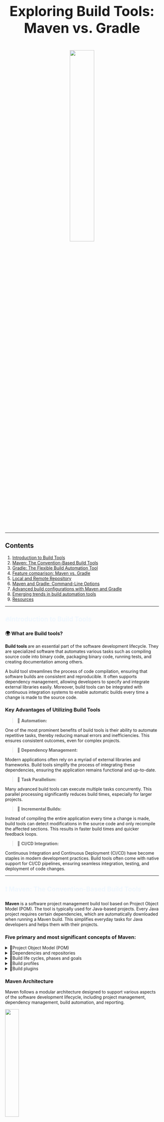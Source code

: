 
<p style="font-size: 45px; text-align: center;">
<strong> Exploring Build Tools: Maven vs. Gradle </strong>
</p>

<div style="text-align: center;">
    <img width="40%" src="images/maven_gradle.png">
</div>

***

## Contents

1. [Introduction to Build Tools](#introduction-to-build-tools)
2. [Maven: The Convention-Based Build Tools](#maven-the-convention-based-build-tools)
3. [Gradle: The Flexible Build Automation Tool](#gradle-the-flexible-build-automation-tools)
4. [Feature comparison: Maven vs. Gradle](#feature-comparison-maven-vs-gradle)
5. [Local and Remote Repository](#local-and-remote-repository)
6. [Maven and Gradle: Command-Line Options](#maven-and-gradle-command-line-options)
7. [Advanced build configurations with Maven and Gradle](#advanced-build-configurations-with-maven-and-gradle)
8. [Emerging trends in build automation tools](#emerging-trends-in-build-automation-tools)
9. [Resources](#resources)

***

<h2 style="color:AliceBlue"> 🔥Introduction to Build Tools </h2>

### 🌍 What are Build tools? 

<strong> Build tools </strong> are an essential part of the software development lifecycle. They are specialized software that automates various tasks such as compiling source code into binary code, packaging binary code, running tests, and creating documentation among others.

A build tool streamlines the process of code compilation, ensuring that software builds are consistent and reproducible. It often supports dependency management, allowing developers to specify and integrate external libraries easily. Moreover, build tools can be integrated with continuous integration systems to enable automatic builds every time a change is made to the source code.

### Key Advantages of Utilizing Build Tools 

> 🔑 **Automation:**

One of the most prominent benefits of build tools is their ability to automate repetitive tasks, thereby reducing manual errors and inefficiencies. This ensures consistent outcomes, even for complex projects.

> 🔑 **Dependency Management:**

Modern applications often rely on a myriad of external libraries and frameworks. Build tools simplify the process of integrating these dependencies, ensuring the application remains functional and up-to-date.

> 🔑 **Task Parallelism:**

Many advanced build tools can execute multiple tasks concurrently. This parallel processing significantly reduces build times, especially for larger projects.

> 🔑 **Incremental Builds:**

Instead of compiling the entire application every time a change is made, build tools can detect modifications in the source code and only recompile the affected sections. This results in faster build times and quicker feedback loops.

> 🔑 **CI/CD Integration:**

Continuous Integration and Continuous Deployment (CI/CD) have become staples in modern development practices. Build tools often come with native support for CI/CD pipelines, ensuring seamless integration, testing, and deployment of code changes.

*** 

<h2 style="color:AliceBlue"> ❗ Maven: The Convention-Based Build Tools </h2>

<strong>Maven</strong> is a software project management build tool based on Project Object Model (POM). The tool is typically used for Java-based projects. Every Java project requires certain dependencies, which are automatically downloaded when running a Maven build. This simplifies everyday tasks for Java developers and helps them with their projects.

### Five primary and most significant concepts of Maven:

<details>
<summary>🧩Project Object Model (POM) </summary>

| Description                                                                                                                                   |
|-----------------------------------------------------------------------------------------------------------------------------------------------|
| - Project Object Model (POM) refers to the XML files with all the information regarding project and configuration details                     |
| - It contains the project description, as well as details regarding the versioning and configuration management of the project                |
| - The XML file is in the project home directory. Maven searches for the POM in the current directory when any given task needs to be executed |
</details>


<details>
<summary>🧩Dependencies and repositories </summary>

| Description                                                                                                                                                   |
|---------------------------------------------------------------------------------------------------------------------------------------------------------------|
| - Dependencies refer to the Java libraries required for the project. Repositories refer to the directories of packaged JAR files.                             |
| - If the dependencies are not present in your local repository, then Maven downloads them from a central repository and stores them in the local repository.  |
</details>

<details>
<summary>🧩Build life cycles, phases and goals </summary>

| Description                                                                                         |
|-----------------------------------------------------------------------------------------------------|
| - This consists of a sequence of build phases, and each build phase consists of a series of goals.  |
| - When a process is executed, all purposes related to that phase and its plugins are also compiled. |
</details>

<details>
<summary>🧩Build profiles </summary>

| Description                                                                                                 |
|-------------------------------------------------------------------------------------------------------------|
| - This refers to the set of configuration values required to build a project using different configurations |
| - Different build profiles are added to the POM files when enabling different builds                        |
| - A build profile helps in customizing the build for different environments                                 |
</details>

<details>
<summary>🧩Build plugins </summary>

| Description                                                                                                |
|------------------------------------------------------------------------------------------------------------|
| - A Maven plugin refers to the group of goals that may or may not be in the same phase                     |
| - The plugins are used to perform a specific goal                                                          |
| - Maven has its standard plugins that can be used. If desired, users can also implement their own in Java  |
</details>

### Maven Architecture

Maven follows a modular architecture designed to support various aspects of the software development lifecycle, including project management, dependency management, build automation, and reporting.

 <img width="30%" src="images/maven-arhitecure.png">

Overall, Maven's architecture provides a flexible and extensible framework for managing software projects, automating builds, and streamlining the software development process. By leveraging its modular components and standardized conventions, developers can efficiently build, test, and deploy software projects of varying complexity.

### Maven build lifecycle 

The Maven Build Lifecycle consists of several predefined phases, organized into three main lifecycles: Clean, Default, and Site. Each phase represents a specific stage in the software development process, and Maven executes the phases sequentially.

- <strong>Clean Lifecycle:</strong>
  - The Clean Lifecycle is responsible for cleaning the project by removing any artifacts generated by previous builds.
  - It consists of a single phase: clean.
  - The clean phase deletes the target directory, which contains compiled classes, generated artifacts, and other build-related files.

- <strong>Default Lifecycle:</strong>
  - The Default Lifecycle is the primary build lifecycle and is used for compiling, testing, packaging, and deploying the project.
  - It consists of several phases, including: validate, compile, test, package, verify, install, deploy
  
- <strong>Site Lifecycle:</strong>
  - The Site Lifecycle is used for generating project documentation and reports.
  - It consists of several phases, including: pre-site, site, post-site, site-deploy. 

Developers can execute lifecycle phases using Maven commands such as mvn clean, mvn compile, mvn test, mvn package, mvn install, and mvn deploy. Maven automatically executes all preceding phases when a specific phase is invoked, ensuring that tasks are executed in the correct order.

Additionally, developers can customize and extend the build process by defining custom lifecycle phases, binding goals to existing phases, or creating custom plugins to perform specialized tasks.

Overall, the Maven Build Lifecycle provides a standardized and predictable mechanism for automating the build process, enabling developers to efficiently manage and build software projects.

### Phases of the build Lifecycle: 

<img width="30%" src="images/Maven-Life-Cycle-jpg">

The <strong>Maven Build Lifecycle</strong> consists of several predefined phases, organized into three main lifecycles: Clean, Default, and Site. Each phase represents a specific stage in the software development process, and Maven executes the phases sequentially.

<strong>For more information:</strong>

<img width="30%" src="images/maven_build_life_cycle.jpg">

*** 

<h2 style="color:AliceBlue"> ❗ Gradle: The Flexible Build Automation Tool </h2>

### 🌍 What is Gradle ? 

<strong> Gradle </strong> is a build automation tool known for its flexibility to build software. A build automation tool is used to automate the creation of applications. The building process includes compiling, linking, and packaging the code. The process becomes more consistent with the help of build automation tools.

It is popular for its ability to build automation in languages like Java, Scala, Android, C/C++, and Groovy. The tool supports groovy based Domain Specific Language over XML. Gradle provides building, testing, and deploying software on several platforms.

The tool is popular for building any software and large projects. Gradle includes the pros of Ant and Maven and curbs the cons of both.

### Groovy-based DSL: Understanding Gradle's build scripts

Gradle uses a Groovy-based DSL (Domain Specific Language) for defining build scripts. This DSL allows developers to write build scripts in a concise and readable manner, leveraging Groovy's expressive syntax and language features.

### Key aspects of Gradle's Groovy-based DSL include:

<details>
<summary>🧩Declarative Syntax </summary>

| Description                                                                                                                                                                                                  |
|--------------------------------------------------------------------------------------------------------------------------------------------------------------------------------------------------------------|
| Gradle build scripts are written in a declarative style, where developers declare what they want to achieve rather than specifying how to achieve it. This simplifies build script creation and maintenance. |
</details>

<details>
<summary>🧩Convention over Configuration </summary>

| Description                                                                                                                                                                                                                       |
|-----------------------------------------------------------------------------------------------------------------------------------------------------------------------------------------------------------------------------------|
| Gradle follows the convention over configuration principle, providing sensible defaults and conventions for project organization and build configuration. Developers can adhere to these conventions or customize them as needed. |
</details>

<details>
<summary>🧩DSL Extensions </summary>

| Description                                                                                                                                                                                                                                                                               |
|-------------------------------------------------------------------------------------------------------------------------------------------------------------------------------------------------------------------------------------------------------------------------------------------|
| Gradle's DSL provides extensions and methods for interacting with various aspects of the build process, such as defining tasks, configuring dependencies, and specifying build properties. These extensions make it easy to express complex build logic in a concise and readable manner. |
</details>

<details>
<summary>🧩Programmatic Control </summary>

| Description                                                                                                                                                                                                                                                           |
|-----------------------------------------------------------------------------------------------------------------------------------------------------------------------------------------------------------------------------------------------------------------------|
| Gradle's DSL allows for programmatic control and manipulation of the build process. Developers can use Groovy's powerful language features, such as closures and method chaining, to dynamically configure build settings and tasks based on conditions or variables. |
</details>

Gradle's Build Lifecycle and Tasks:

Gradle organizes the build process into a series of lifecycle phases, similar to Maven. Each phase represents a specific stage in the build process, and developers can define tasks to be executed during each phase.

<p style="color:DarkSeaGreen">💣  Phase 1. Initialization </p>

Gradle initializes the project and evaluates the build script.

- Detects the settings.gradle(.kts) file. 
- Creates a Settings instance. 
- Evaluates the settings file to determine which projects (and included builds) make up the build. 
- Creates a Project instance for every project.

<p style="color:DarkSeaGreen"> 💣 Phase 2. Configuration </p>

Gradle configures the project by evaluating the build script and resolving dependencies. This phase determines the tasks and properties that will be executed during the build.

- Evaluates the build scripts, build.gradle(.kts), of every project participating in the build. 
- Creates a task graph for requested tasks.

<p style="color:DarkSeaGreen"> 💣 Phase 3. Execution </p>

Gradle executes the tasks defined in the build script according to their dependencies and execution order. Tasks can be executed in parallel to maximize performance.

- Schedules and executes the selected tasks. 
- Dependencies between tasks determine execution order. 
- Execution of tasks can occur in parallel.

<img width="50%" src="images/build-phases-gradle.png">

<p style="color:DarkSalmon"> <strong> Gradle Task </strong>

Tasks themselves consist of:

- <strong>Actions:</strong> pieces of work that do something, like copy files or compile source
- <strong>Inputs :</strong> values, files and directories that the actions use or operate on
- <strong>Outputs:</strong> files and directories that the actions modify or generate

Gradle builds the task graph before executing any task.

Across all projects in the build, tasks form a Directed Acyclic Graph (DAG).

<p style="color:DarkSalmon"> This diagram shows two example task graphs, one abstract and the other concrete, with dependencies between tasks represented as arrows: </p>

<img width="50%" src="images/generic-task-graph-gradle.png">

The capability of modelling any build process in graph of tasks makes gradle so flexible and extensible at the same time. Both plugins and build scripts contribute to the task graph via the task dependency mechanism and annotated inputs/outputs.


<h2 style="color:AliceBlue"> 💡Feature comparison: Maven vs. Gradle </h2>

Comparing Maven and Gradle involves examining their respective features, advantages, and limitations. Here's a feature comparison between Maven and Gradle:

| <p style="color:Red"> Maven </p>                                                                                           | <p style="color:DarkSeaGreen"> Gradle </p>                                                                                                                     |
|----------------------------------------------------------------------------------------------------------------------------|----------------------------------------------------------------------------------------------------------------------------------------------------------------|
| - Maven uses XML for configuration, which can be verbose and less expressive.                                              | - Gradle uses a Groovy-based DSL (Domain Specific Language), which offers more flexibility and conciseness.                                                    |
| - Maven follows a convention-over-configuration approach, which may limit flexibility in certain scenarios.                | - Provides more flexibility due to its powerful DSL and scripting capabilities, allowing for highly customizable build configurations.                         |
| - Maven's performance can degrade in large projects due to its reliance on XML and lack of incremental build support.      | - Is known for its superior performance, especially in large-scale projects, thanks to features like incremental builds and parallel execution.                |
| - Has robust dependency management capabilities, with centralized dependency resolution and transitive dependency support. | - Offers similar dependency management features as Maven but provides more flexibility in declaring dependencies and managing transitive dependencies.         |
| - Has a mature plugin ecosystem with a wide range of plugins available for various build tasks.                            | - Has a rich plugin ecosystem, and its plugins are often more flexible and easier to customize due to Gradle's scripting capabilities                          |
| - Supports multi-module projects but can be less flexible when managing dependencies between modules.                      | - Gradle excels at managing multi-project builds, offering better support for handling dependencies between modules and sharing configuration across projects. |
| - Maven lacks built-in support for incremental builds, which can lead to longer build times, especially in large projects. | - Supports incremental builds, where only modified parts of the project are recompiled, resulting in faster build times for subsequent builds.                 |
| - Maven is less commonly used for Android development compared to Gradle.                                                  | - Gradle is the preferred build system for Android development, offering specific tooling and optimizations for building Android apps                          |
| - Maven has been widely adopted in the Java community for many years and has a large user base.                            | - Gradle's popularity has been steadily growing, especially in more recent years, and it has gained traction beyond the Java ecosystem.                        |

<strong> In summary</strong>, both Maven and Gradle are powerful build automation tools with their own set of strengths and weaknesses. Maven is more convention-driven and is well-established in the Java ecosystem, while Gradle offers more flexibility and performance enhancements, making it a preferred choice for many modern projects, especially those with complex requirements or large-scale builds. Ultimately, the choice between Maven and Gradle depends on factors such as project requirements, familiarity with the tools, and team preferences.


> <p style="color:DarkSeaGreen">Real-World Examples of Maven and Gradle Usage:</p>

<strong>Maven:</strong> 

- Apache Software Foundation
- Spring Framework
- Netflix

<strong>Gradle:</strong>

- Google Android 
- LinkedIn 
- Uber

<h2 style="color:AliceBlue"> 💡 Local and Remote Repository </h2>

In the realm of software development, repositories play a pivotal role in managing dependencies, storing artifacts, and facilitating collaboration among developers. Understanding the concepts of local and remote repositories is crucial for ensuring efficient software development processes.

### ✅ Local Repository 

<p style="font-size: 15px;color:Wheat"> In Maven and Gradle, the creation of folders in the local repository is automatically handled by the respective tools and is based on the group ID of the artifacts. </p>

Generally, the directory structure in the local repository is inverted to reflect the group name of the dependencies. Thus, dependencies are grouped based on their group name, making it easy to navigate and manage dependencies within the local repository.

Here's an illustration of how directories are created in the local repository, using Maven as an example:

1. If you have a dependency with the group name <strong>org.example</strong> and the artifact my-artifact, Maven will create directories as follows:

```ruby
~/.m2/repository/org/example/my-artifact/
```
All artifacts with the group name <strong>org.example</strong> will be placed inside a directory org, then inside a directory example, and finally inside a directory with the artifact name my-artifact.

2. Similarly, for a dependency with the group name <strong>com.example</strong> and the artifact another-artifact, the directories would be:

```ruby
~/.m2/repository/com/example/another-artifact/
```

All artifacts with the group name <strong>com.example</strong> will be placed inside a directory com, then inside a directory example, and finally inside a directory with the artifact name another-artifact.

### ✅ Remote repository

- Links to remote repositories: 

To access remote repositories, you need to add the appropriate links in your project's configuration files. For example, in Maven, this is typically done in the <strong>pom.xml</strong> file, and in Gradle, in the <strong>build.gradle</strong> file. In addition to Maven Central, there are other public or private remote repositories where you can access artifacts. To add a remote repository in Maven, you can use the following code in the <strong>pom.xml</strong> file:

```xml
<repositories>
    <repository>
        <id>myRepo</id>
        <url>http://example.com/repository</url>
    </repository>
</repositories>
```

- For Gradle, you can add a remote repository in <strong>build.gradle</strong> like this:

```groovy
repositories {
  maven {
    url 'http://example.com/repository'
  }
}
```

Replace http://example.com/repository with the actual URL of the remote repository you want to access.

### ✅ Seamless Build Management with Gradle/Maven in IntelliJ IDEA

In IntelliJ IDEA, <strong>Maven</strong> is implicitly set as one of the build tools, which means the IDE has access to Maven and can automatically execute Maven commands for your project. This makes working with Maven projects easier, as the IDE can automatically handle dependencies, building, and other Maven-related aspects.

<p style="color:DarkSalmon"> If you install a specific version of Maven on your system and want to use it in IntelliJ IDEA, you need to specify it in your project settings. Here are the steps to do so: </p>

- Open the project in IntelliJ IDEA.
- Navigate to File -> Project Structure.
- In the Project Structure window, select SDKs under Platform Settings from the left panel.
- Click the "+" button in the top right and select "Maven".
- Choose the directory where the specific version of Maven is installed and click "OK".

By specifying the Maven version in the project settings, IntelliJ IDEA will use that version to build and manage your Maven project. This ensures consistency between the Maven version used in IntelliJ IDEA and the one installed on your system.

<p style="color:DarkSalmon"> IntelliJ IDEA provides seamless integration with <strong>Gradle</strong>, offering developers a powerful environment for building, managing, and running Gradle-based projects. </p>

🔑 IntelliJ IDEA comes with built-in support for Gradle, allowing developers to import, create, and work with Gradle projects effortlessly.
🔑 IntelliJ IDEA allows developers to configure and execute Gradle tasks directly from the IDE. Developers can create custom build configurations, specify Gradle tasks to run, and define task arguments or options.
🔑 If you install a specific version of Gradle on your system and want to use it in IntelliJ IDEA, you need to specify the Gradle version in your project settings.
🔑 Developers can view, run, and manage Gradle tasks using the Gradle tool window or the Run/Debug configurations.


<h2 style="color:AliceBlue">💡Maven and Gradle: Command-Line Options </h2>

🚀 In <strong> Maven <strong>, command-line options provide a convenient way to customize the build process, adjust configurations, and control various aspects of the project's lifecycle. Understanding and utilizing these options effectively can streamline development workflows and improve efficiency. Let's explore some common Maven command-line options:

1. <p style="color:DarkSalmon"> -DskipTests </p>

The <strong>-DskipTests</strong> option allows skipping the execution of tests during the build process. By specifying this option, Maven will compile and package the project without running any unit tests.

```bash
mvn install -DskipTests
```

2. <p style="color:DarkSalmon"> -P'yourProfile' </p>

The <strong>-P'yourProfile'</strong> option is used to activate a specific Maven profile during the build process. Profiles in Maven enable you to define custom configurations or settings for different environments or build scenarios.

```bash
mvn clean install -Pproduction
```

3. <p style="color:DarkSalmon"> -DpropertyName=propertyValue </p>

The -DpropertyName=propertyValue option is used to set system properties during the build process. Custom properties can be defined and used in Maven configuration or plugins.

```bash
mvn clean install -Dmaven.test.skip=true
```

4. <p style="color:DarkSalmon"> mvn install -U </p>

-U: This option is used to force Maven to update snapshots from remote repositories, even if they are up-to-date locally. It ensures that the latest snapshot versions are retrieved.

5. <p style="color:DarkSalmon"> mvn install -X </p>

-X: This option is used to enable debug mode, which displays debugging information during the Maven build process. It provides more detailed output for troubleshooting build issues.


🚀 In <strong> Gradle </strong>, command-line options provide a flexible way to customize the build process, adjust configurations, and control various aspects of the project's lifecycle. Leveraging these options effectively can streamline development workflows and improve efficiency. Let's explore some common Gradle command-line options:

1. <p style="color:DarkSalmon"> -x test </p>

The -x test option allows skipping the execution of tests during the build process. By specifying this option, Gradle will compile and package the project without running any unit tests.

```bash
./gradlew build -x test
```

2. <p style="color:DarkSalmon"> -P'yourProperty' </p>

The <strong> -P'yourProperty' </strong> option is used to pass project properties to the Gradle build script. These properties can be accessed and utilized within the build script for customization or configuration purposes.

```bash
./gradlew build -Penvironment=production
```

3. <p style="color:DarkSalmon"> --rerun-tasks </p>

The <strong> --rerun-tasks </strong> option is used to rerun tasks that have already been executed in previous builds. It forces Gradle to execute all tasks, regardless of whether they are up-to-date or not.

```bash
./gradlew build --rerun-tasks
````

4. <p style="color:DarkSalmon"> -D'systemProperty=value' </p>

The <strong> -D'systemProperty=value' </strong> option is used to set system properties during the Gradle build process. Similar to Maven's -D option, this allows developers to pass parameters to the build script or configure the environment dynamically.

```bash
./gradlew build -Denv=production
```

5. <p style="color:DarkSalmon"> --stacktrace </p>

The <strong> --stacktrace </strong> option is used to display the full stack trace of any exceptions that occur during the Gradle build process. It provides detailed information about the cause of the error, making it easier to diagnose and debug build failures.

```bash
./gradlew build --stacktrace
```

<h2 style="color:AliceBlue"> Advanced build configurations with Maven and Gradle </h2>

Both Maven and Gradle offer advanced build configuration options to handle complex scenarios and customize the build process according to project requirements. Below, I'll outline some advanced build configurations that you can achieve with both Maven and Gradle:

### 💻 Advanced Build Configurations with Maven:

<p style="color:DarkSeaGreen"> Resource Filtering:</p> Maven allows resource filtering to replace placeholders in resource files with project-specific values. This is useful for managing configuration files across different environments (e.g., development, testing, production).


<strong>Example: </strong>

You can use resource filtering to replace placeholders in resource files with project-specific values. For example, let's say you have a config.properties file with placeholders for environment-specific values:

```xml
<build>
    <resources>
        <resource>
            <directory>src/main/resources</directory>
            <filtering>true</filtering>
            <includes>
                <include>**/*.properties</include>
            </includes>
        </resource>
    </resources>
</build>
```

Then, in your config.properties file:

```properties
# Database configuration
db.url=@database.url@
db.username=@database.username@
db.password=@database.password@
```

<p style="color:DarkSeaGreen"> Profile Activation:</p> You can activate Maven profiles based on various conditions such as JDK version or environment variables. For example, let's say you have a profile that is activated when a specific environment variable is set:

```xml
<profiles>
    <profile>
        <id>custom-env</id>
        <activation>
            <property>
                <name>env</name>
                <value>custom</value>
            </property>
        </activation>
        <!-- Profile-specific configuration -->
    </profile>
</profiles>
```

### 💻 Advanced Build Configurations with Gradle:

<p style="color:DarkSeaGreen"> Custom Tasks: </p>

You can define custom tasks to perform specific actions as part of the build process. For example, let's say you want to create a task to generate API documentation using Swagger:

```groovy
task generateApiDocs(type: Exec) {
    commandLine 'swagger', 'generate', 'docs', '-i', 'src/main/resources/swagger.yaml', '-o', 'build/api-docs'
}
```

<p style="color:DarkSeaGreen"> Configuration Rules: </p>

You can define configuration rules to control how project settings are applied. For example, let's say you want to enforce a specific code style for your project:

```groovy
allprojects {
    apply plugin: 'java'

    tasks.withType(JavaCompile) {
        options.encoding = 'UTF-8'
        options.compilerArgs << '-Xlint:unchecked' // Enable compiler warnings
    }
}
```

<h2 style="color:AliceBlue"> 🚀Emerging trends in build automation tools </h2>

> <strong>Containerization:</strong> Increasing adoption of containerization technologies such as Docker and Kubernetes is influencing build automation practices. Build tools are evolving to better integrate with containerized environments and support building and packaging container images.

> <strong>Cloud-Native Development:</strong> Cloud-native development practices, including microservices architecture and infrastructure-as-code, are driving demand for more flexible and scalable build automation solutions. Build tools are evolving to support cloud-native development workflows and environments.

> <strong>Machine Learning and AI:</strong> The use of machine learning and artificial intelligence techniques in software development is influencing build automation tools. Tools are incorporating AI-driven features to optimize build processes, predict build failures, and suggest performance improvements.


### ✅ Key features of Maven:

- Simple project setup that follows best practices - get a new project or module started in seconds
- Consistent usage across all projects - means no ramp up time for new developers coming onto a project
- Superior dependency management including automatic updating, dependency closures (also known as transitive dependencies)
- Model based builds: Maven is able to build any number of projects into predefined output types such as a JAR, WAR, or distribution based on metadata about the project, without the need to do any scripting in most cases.
- Instant access to new features with little or no extra configuration
- Extensible, with the ability to easily write plugins in Java or scripting languages
- Able to easily work with multiple projects at the same time

### ✅ Key features of Gradle:

- Powerful language features, such as closures, dynamic typing, and metaprogramming, allow for flexible and readable build scripts.
- Supports incremental builds, where only modified parts of the project are recompiled or reprocessed.
- Build scripts follow a declarative approach, where developers specify what should be done rather than how to do it
- Offers robust dependency management capabilities, allowing developers to declare and manage project dependencies easily.
- Rich plugin ecosystem, with a wide range of plugins available for extending its functionality.
- Integrates seamlessly with popular IDEs (Integrated Development Environments) such as IntelliJ IDEA, Eclipse, and Android Studio.


### Resources 

Maven 

1. https://www.simplilearn.com/tutorials/maven-tutorial/introduction-to-maven
2. https://www.searchmyexpert.com/resources/software-development/build-tools
3. https://www.jetbrains.com/guide/java/tutorials/working-with-maven/maven-tool-window/
4. https://maven.apache.org/maven-features.html
5. https://www.baeldung.com/maven-local-repository
6. https://docs.jivesoftware.com/jive_sbs/5.0/developer/MavenCommandLineCheatsheet.html

Gradle 

1. https://www.simplilearn.com/tutorials/gradle-tutorial/what-is-gradle
2. https://docs.gradle.org/current/userguide/build_lifecycle.html
3. https://blog.devgenius.io/understanding-gradle-and-build-automation-tools-4d2fa7d09d20
4. https://docs.gradle.org/current/userguide/declaring_repositories.html
5. https://docs.gradle.org/current/userguide/command_line_interface_basics.html


Copyright © 2024 by Liurca Andreea 